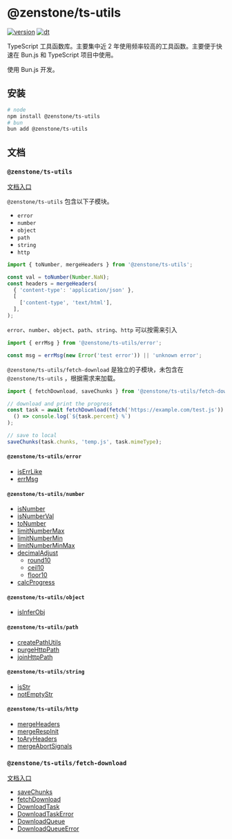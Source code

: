 # @zenstone/ts-utils

[![version](https://img.shields.io/npm/v/@zenstone/ts-utils?style=for-the-badge)](https://www.npmjs.com/package/@zenstone/ts-utils) [![dt](https://img.shields.io/npm/dt/@zenstone/ts-utils?style=for-the-badge)](https://www.npmjs.com/package/@zenstone/ts-utils)

TypeScript 工具函数库。主要集中近 2 年使用频率较高的工具函数。主要便于快速在
Bun.js 和 TypeScript 项目中使用。

使用 Bun.js 开发。

## 安装

```bash
# node
npm install @zenstone/ts-utils
# bun
bun add @zenstone/ts-utils
```

## 文档

### `@zenstone/ts-utils`

[文档入口](https://github.com/janpoem/ts-utils/blob/main/docs/globals.md)

`@zenstone/ts-utils` 包含以下子模块。

- `error`
- `number`
- `object`
- `path`
- `string`
- `http`

```ts
import { toNumber, mergeHeaders } from '@zenstone/ts-utils';

const val = toNumber(Number.NaN);
const headers = mergeHeaders(
  { 'content-type': 'application/json' },
  [
    ['content-type', 'text/html'],
  ],
);
```

`error`、`number`、`object`、`path`、`string`、`http` 可以按需来引入

```ts
import { errMsg } from '@zenstone/ts-utils/error';

const msg = errMsg(new Error('test error')) || 'unknown error';
```

`@zenstone/ts-utils/fetch-download` 是独立的子模块，未包含在 `@zenstone/ts-utils`
，根据需求来加载。

```ts
import { fetchDownload, saveChunks } from '@zenstone/ts-utils/fetch-download';

// download and print the progress
const task = await fetchDownload(fetch('https://example.com/test.js')).read(
  () => console.log(`${task.percent} %`)
);

// save to local
saveChunks(task.chunks, 'temp.js', task.mimeType);
```

#### `@zenstone/ts-utils/error`

- [isErrLike](https://github.com/janpoem/ts-utils/blob/main/docs/functions/isErrLike.md)
- [errMsg](https://github.com/janpoem/ts-utils/blob/main/docs/functions/errMsg.md)

#### `@zenstone/ts-utils/number`

- [isNumber](https://github.com/janpoem/ts-utils/blob/main/docs/functions/isNumber.md)
- [isNumberVal](https://github.com/janpoem/ts-utils/blob/main/docs/functions/isNumberVal.md)
- [toNumber](https://github.com/janpoem/ts-utils/blob/main/docs/functions/toNumber.md)
- [limitNumberMax](https://github.com/janpoem/ts-utils/blob/main/docs/functions/limitNumberMax.md)
- [limitNumberMin](https://github.com/janpoem/ts-utils/blob/main/docs/functions/limitNumberMin.md)
- [limitNumberMinMax](https://github.com/janpoem/ts-utils/blob/main/docs/functions/limitNumberMinMax.md)
- [decimalAdjust](https://github.com/janpoem/ts-utils/blob/main/docs/functions/decimalAdjust.md)
    - [round10](https://github.com/janpoem/ts-utils/blob/main/docs/functions/round10.md)
    - [ceil10](https://github.com/janpoem/ts-utils/blob/main/docs/functions/ceil10.md)
    - [floor10](https://github.com/janpoem/ts-utils/blob/main/docs/functions/floor10.md)
- [calcProgress](https://github.com/janpoem/ts-utils/blob/main/docs/functions/calcProgress.md)

#### `@zenstone/ts-utils/object`

- [isInferObj](https://github.com/janpoem/ts-utils/blob/main/docs/functions/isInferObj.md)

#### `@zenstone/ts-utils/path`

- [createPathUtils](https://github.com/janpoem/ts-utils/blob/main/docs/functions/createPathUtils.md)
- [purgeHttpPath](https://github.com/janpoem/ts-utils/blob/main/docs/functions/purgeHttpPath.md)
- [joinHttpPath](https://github.com/janpoem/ts-utils/blob/main/docs/functions/joinHttpPath.md)

#### `@zenstone/ts-utils/string`

- [isStr](https://github.com/janpoem/ts-utils/blob/main/docs/functions/isStr.md)
- [notEmptyStr](https://github.com/janpoem/ts-utils/blob/main/docs/functions/notEmptyStr.md)

#### `@zenstone/ts-utils/http`

- [mergeHeaders](https://github.com/janpoem/ts-utils/blob/main/docs/functions/mergeHeaders.md)
- [mergeRespInit](https://github.com/janpoem/ts-utils/blob/main/docs/functions/mergeRespInit.md)
- [toAryHeaders](https://github.com/janpoem/ts-utils/blob/main/docs/functions/toAryHeaders.md)
- [mergeAbortSignals](https://github.com/janpoem/ts-utils/blob/main/docs/functions/mergeAbortSignals.md)

### `@zenstone/ts-utils/fetch-download`

[文档入口](https://github.com/janpoem/ts-utils/blob/main/docs/fetch-download/globals.md)

- [saveChunks](https://github.com/janpoem/ts-utils/blob/main/docs/fetch-download/functions/saveChunks.md)
- [fetchDownload](https://github.com/janpoem/ts-utils/blob/main/docs/fetch-download/functions/fetchDownload.md)
- [DownloadTask](https://github.com/janpoem/ts-utils/blob/main/docs/fetch-download/classes/DownloadTask.md)
- [DownloadTaskError](https://github.com/janpoem/ts-utils/blob/main/docs/fetch-download/classes/DownloadTaskError.md)
- [DownloadQueue](https://github.com/janpoem/ts-utils/blob/main/docs/fetch-download/classes/DownloadQueue.md)
- [DownloadQueueError](https://github.com/janpoem/ts-utils/blob/main/docs/fetch-download/classes/DownloadQueueError.md)

